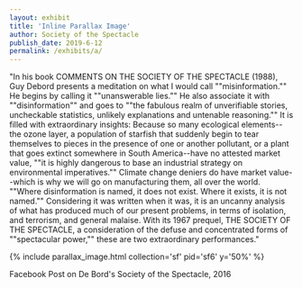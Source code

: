 ```yaml
---
layout: exhibit
title: 'Inline Parallax Image'
author: Society of the Spectacle
publish_date: 2019-6-12
permalink: /exhibits/a/
---
```



"In his book COMMENTS ON THE SOCIETY OF THE SPECTACLE (1988), Guy Debord presents a meditation on what I would call ""misinformation."" He begins by calling it ""unanswerable lies."" He also associate it with ""disinformation"" and goes to ""the fabulous realm of unverifiable stories, uncheckable statistics, unlikely explanations and untenable reasoning."" It is filled with extraordinary insights: Because so many ecological elements--the ozone layer, a population of starfish that suddenly begin to tear themselves to pieces in the presence of one or another pollutant, or a plant that goes extinct somewhere in South America--have no attested market value, ""it is highly dangerous to base an industrial strategy on environmental imperatives."" Climate change deniers do have market value--which is why we will go on manufacturing them, all over the world. ""Where disinformation is named, it does not exist. Where it exists, it is not named."" Considering it was written when it was, it is an uncanny analysis of what has produced much of our present problems, in terms of isolation, and terrorism, and general malaise. With its 1967 prequel, THE SOCIETY OF THE SPECTACLE, a consideration of the defuse and concentrated forms of ""spectacular power,"" these are two extraordinary performances."

{% include parallax_image.html collection='sf' pid='sf6' y='50%' %}

Facebook Post on De Bord's Society of the Spectacle, 2016
